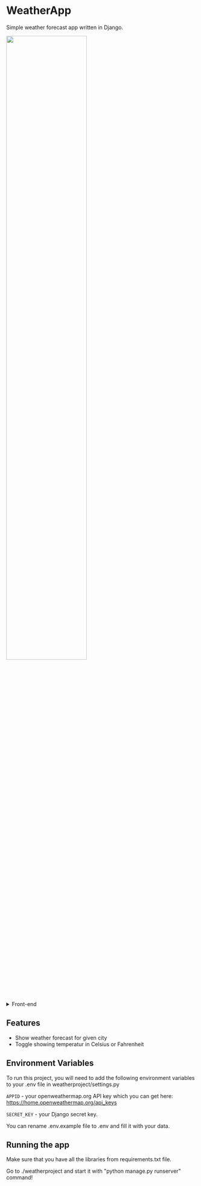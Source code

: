 
# WeatherApp

Simple weather forecast app written in Django. 

<img src="https://i.imgur.com/UJROyQV.png" width="65%" height="65%"></img> 

<details>
  <summary>Front-end</summary>
    App comes with beautiful back-end and even more beautiful front-end.
</details>

## Features

- Show weather forecast for given city
- Toggle showing temperatur in Celsius or Fahrenheit


## Environment Variables

To run this project, you will need to add the following environment variables to your .env file in weatherproject/settings.py

`APPID` - your openweathermap.org API key which you can get here: https://home.openweathermap.org/api_keys

`SECRET_KEY` - your Django secret key.

You can rename .env.example file to .env and fill it with your data.


## Running the app

Make sure that you have all the libraries from requirements.txt file.

Go to ./weatherproject and start it with "python manage.py runserver" command!
    
